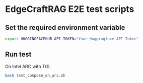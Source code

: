 # EdgeCraftRAG E2E test scripts

## Set the required environment variable

```bash
export HUGGINGFACEHUB_API_TOKEN="Your_Huggingface_API_Token"
```

## Run test

On Intel ARC with TGI:

```bash
bash test_compose_on_arc.sh
```